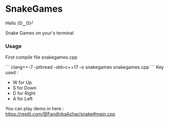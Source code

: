 # SnakeGames
Hello (ʘ‿ʘ)╯

Snake Games on your's terminal
<h3> Usage </h3>
<p> First compile file snakegames.cpp </p>
```
clang++-7 -pthread -std=c++17 -o snakegames snakegames.cpp
```
Key used :

- W for Up
- S for Down
- D for Right
- A for Left

You can play demo in here : https://replit.com/@FandhikaAzhar/snake#main.cpp
